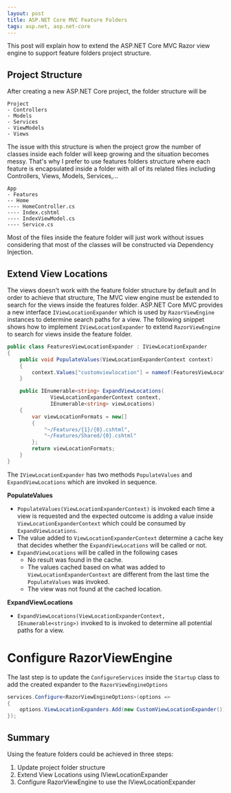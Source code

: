```yaml
---
layout: post
title: ASP.NET Core MVC Feature Folders
tags: asp.net, asp.net-core
---
```


This post will explain how to extend the ASP.NET Core MVC Razor view engine to support feature folders project structure.

## Project Structure
After creating a new ASP.NET Core project, the folder structure will be 

```
Project
- Controllers
- Models
- Services
- ViewModels
- Views
```

The issue with this structure is when the project grow the number of classes inside each folder will keep growing and the situation becomes messy. That's why I prefer to use features folders structure where each feature is encapsulated inside a folder with all of its related files including Controllers, Views, Models, Services,...

```
App
- Features
-- Home
---- HomeController.cs
---- Index.cshtml
---- IndexViewModel.cs
---- Service.cs
```

Most of the files inside the feature folder will just work without issues considering that most of the classes will be constructed via Dependency Injection.

## Extend View Locations
The views doesn't work with the feature folder structure by default and In order to achieve that structure, The MVC view engine must be extended to search for the views inside the features folder. ASP.NET Core MVC provides a new interface `IViewLocationExpander` which is used by `RazorViewEngine` instances to determine search paths for a view. The following snippet shows how to implement `IViewLocationExpander` to extend `RazorViewEngine` to search for views inside the feature folder.

```csharp
public class FeaturesViewLocationExpander : IViewLocationExpander
{
    public void PopulateValues(ViewLocationExpanderContext context)
    {
        context.Values["customviewlocation"] = nameof(FeaturesViewLocationExpander);
    }

    public IEnumerable<string> ExpandViewLocations(
              ViewLocationExpanderContext context, 
              IEnumerable<string> viewLocations)
    {
        var viewLocationFormats = new[]
        {
            "~/Features/{1}/{0}.cshtml",
            "~/Features/Shared/{0}.cshtml"
        };
        return viewLocationFormats;
    }
}
```

The `IViewLocationExpander` has two methods `PopulateValues` and `ExpandViewLocations` which are invoked in sequence. 

**PopulateValues** 

* `PopulateValues(ViewLocationExpanderContext)` is invoked each time a view is requested and the expected outcome is adding a value inside `ViewLocationExpanderContext` which could be consumed by `ExpandViewLocations`.
* The value added to `ViewLocationExpanderContext` determine a cache key that decides whether the `ExpandViewLocations` will be called or not.
* `ExpandViewLocations` will be called in the following cases
  * No result was found in the cache.
  * The values cached based on what was added to `ViewLocationExpanderContext` are different from the last time the `PopulateValues` was invoked.
  * The view was not found at the cached location.

**ExpandViewLocations**

* `ExpandViewLocations(ViewLocationExpanderContext, IEnumerable<string>)`  invoked to is invoked to determine all potential paths for a view.

# Configure RazorViewEngine
The last step is to update the `ConfigureServices` inside the `Startup` class to add the created expander to the `RazorViewEngineOptions`

```csharp
services.Configure<RazorViewEngineOptions>(options =>
{
    options.ViewLocationExpanders.Add(new CustomViewLocationExpander());
});
```

## Summary
Using the feature folders could be achieved in three steps:

1. Update project folder structure
2. Extend View Locations using IViewLocationExpander
3. Configure RazorViewEngine to use the IViewLocationExpander